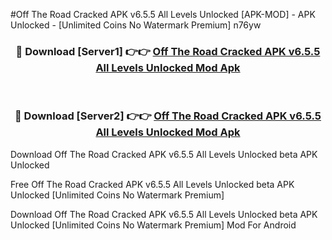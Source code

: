 #Off The Road Cracked APK v6.5.5 All Levels Unlocked [APK-MOD] - APK Unlocked - [Unlimited Coins No Watermark Premium] n76yw



<div align="center">

<h3>🔴 Download [Server1] 👉👉 <a href="https://momento.my/?title=Off_The_Road_Cracked_APK_v6.5.5_All_Levels_Unlocked">Off The Road Cracked APK v6.5.5 All Levels Unlocked Mod Apk</a></h3><br>

<h3>🔴 Download [Server2] 👉👉 <a href="https://momento.my/?title=Off_The_Road_Cracked_APK_v6.5.5_All_Levels_Unlocked">Off The Road Cracked APK v6.5.5 All Levels Unlocked Mod Apk</a></h3>
</div>



Download Off The Road Cracked APK v6.5.5 All Levels Unlocked beta APK Unlocked

Free Off The Road Cracked APK v6.5.5 All Levels Unlocked beta APK Unlocked [Unlimited Coins No Watermark Premium]

Download Off The Road Cracked APK v6.5.5 All Levels Unlocked beta APK Unlocked [Unlimited Coins No Watermark Premium] Mod For Android
